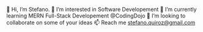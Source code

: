 👋 Hi, I’m Stefano. <!---->
👀 I’m interested in Software Developement
🌱 I’m currently learning MERN Full-Stack Developement @CodingDojo
💞️ I’m looking to collaborate on some of your ideas
📫 Reach me stefano.quiroz@gmail.com
